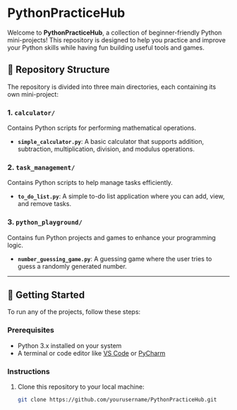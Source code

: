 # PythonPracticeHub

Welcome to **PythonPracticeHub**, a collection of beginner-friendly Python mini-projects! This repository is designed to help you practice and improve your Python skills while having fun building useful tools and games.

## 📂 Repository Structure
The repository is divided into three main directories, each containing its own mini-project:

### 1. `calculator/`
Contains Python scripts for performing mathematical operations.
- **`simple_calculator.py`**: A basic calculator that supports addition, subtraction, multiplication, division, and modulus operations.

### 2. `task_management/`
Contains Python scripts to help manage tasks efficiently.
- **`to_do_list.py`**: A simple to-do list application where you can add, view, and remove tasks.

### 3. `python_playground/`
Contains fun Python projects and games to enhance your programming logic.
- **`number_guessing_game.py`**: A guessing game where the user tries to guess a randomly generated number.

---

## 🚀 Getting Started
To run any of the projects, follow these steps:

### Prerequisites
- Python 3.x installed on your system
- A terminal or code editor like [VS Code](https://code.visualstudio.com/) or [PyCharm](https://www.jetbrains.com/pycharm/)

### Instructions
1. Clone this repository to your local machine:
   ```bash
   git clone https://github.com/yourusername/PythonPracticeHub.git

